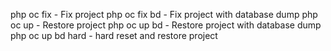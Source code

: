 php oc fix - Fix project
php oc fix bd - Fix project with database dump
php oc up - Restore project
php oc up bd - Restore project with database dump
php oc up bd hard - hard reset and restore project
